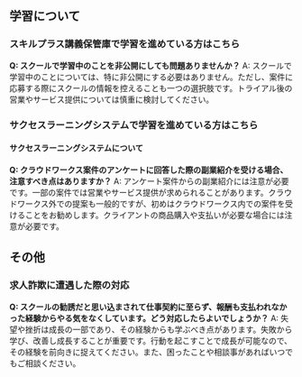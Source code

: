 ## 学習について
### スキルプラス講義保管庫で学習を進めている方はこちら

**Q: スクールで学習中のことを非公開にしても問題ありませんか？**
A: スクールで学習中のことについては、特に非公開にする必要はありません。ただし、案件に応募する際にスクールの情報を控えることも一つの選択肢です。トライアル後の営業やサービス提供については慎重に検討してください。

### サクセスラーニングシステムで学習を進めている方はこちら
#### サクセスラーニングシステムについて

**Q: クラウドワークス案件のアンケートに回答した際の副業紹介を受ける場合、注意すべき点はありますか？**
A: アンケート案件からの副業紹介には注意が必要です。一部の案件では営業やサービス提供が求められることがあります。クラウドワークス外での提案も一般的ですが、初めはクラウドワークス内での案件を受けることをお勧めします。クライアントの商品購入や支払いが必要な場合には注意が必要です。

## その他
### 求人詐欺に遭遇した際の対応
**Q: スクールの勧誘だと思い込まされて仕事契約に至らず、報酬も支払われなかった経験からやる気をなくしています。どう対応したらよいでしょうか？**
A: 失望や挫折は成長の一部であり、その経験からも学ぶべき点があります。失敗から学び、改善し成長することが重要です。行動を起こすことで成長が可能なので、その経験を前向きに捉えてください。また、困ったことや相談事があればいつでもご相談ください。

